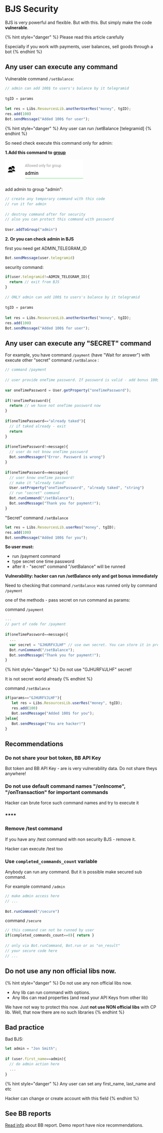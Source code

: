 # BJS Security

BJS is very powerful and flexible. But with this. But simply make the code **vulnerable**.

{% hint style="danger" %}
Please read this article carefully

Especially if you work with payments, user balances, sell goods through a bot
{% endhint %}

## Any user can execute any command

Vulnerable command `/setBalance`:

```javascript
// admin can add 100$ to users's balance by it telegramid

tgID = params

let res = Libs.ResourcesLib.anotherUserRes("money", tgID);
res.add(100)
Bot.sendMessage("Added 100$ for user");
```

{% hint style="danger" %}
Any user can run /setBalance \[telegramid\]
{% endhint %}

So need check execute this command only for admin:

**1.Add this command to** [**group**](https://help.bots.business/commands/groups)

![](../.gitbook/assets/image%20%2834%29.png)

add admin to group "admin": 

```javascript
// create any temporary command with this code
// run it for admin

// destroy command after for security
// also you can protect this command with password

User.addToGroup("admin")
```

**2. Or you can check admin in BJS**

first you need get ADMIN\_TELEGRAM\_ID

```javascript
Bot.sendMessage(user.telegramid)
```

security command:

```javascript
if(user.telegramid!=ADMIN_TELEGRAM_ID){
  return // exit from BJS
}

// ONLY admin can add 100$ to users's balance by it telegramid

tgID = params

let res = Libs.ResourcesLib.anotherUserRes("money", tgID);
res.add(100)
Bot.sendMessage("Added 100$ for user");
```



## Any user can execute any "SECRET" command

For example, you have command `/payment` \(have "Wait for answer"\) with execute other "secret" command `/setBalance` :

```javascript
// command /payment

// user provide oneTime password. If password is valid - add bonus 100$

var oneTimePassword = User.getProperty("oneTimePassword");

if(!oneTimePassword){
  return // we have not oneTime password now
}

if(oneTimePassword=="already taked"){
  // if taked already - exit
  return
}

if(oneTimePassword!=message){
  // user do not know oneTime password
  Bot.sendMessager("Error. Password is wrong")
}

if(oneTimePassword==message){
  // user know oneTime password!
  // make it "already taked"
  User.setProperty("oneTimePassword", "already taked", "string")
  // run "secret" command
  Bot.runCommand("/setBalance");
  Bot.sendMessage("Thank you for payment!");
}
```

"Secret" command `/setBalance`

```javascript
let res = Libs.ResourcesLib.userRes("money", tgID);
res.add(100)
Bot.sendMessage("Added 100$ for you");
```

**So user must:**

* run /payment command
* type secret one time password
* after it - "secret" command "/setBalance" will be runned

**Vulnerability: hacker can run /setBalance only and get bonus immediately**

Need to checking that command `/setBalance` was runned only by command `/payment`

one of the methods - pass secret on run command as params:

command `/payment`

```javascript
...
// part of code for /payment

if(oneTimePassword==message){
  ...
  var secret = "GJHURFVJLHF" // use own secret. You can store it in property
  Bot.runCommand("/setBalance");
  Bot.sendMessage("Thank you for payment!");
}
```

{% hint style="danger" %}
Do not use "GJHURFVJLHF" secret! 

It is not secret world already
{% endhint %}

command `/setBalance`

```javascript
if(params=="GJHURFVJLHF"){
   let res = Libs.ResourcesLib.userRes("money", tgID);
   res.add(100)
   Bot.sendMessage("Added 100$ for you");
}else{
   Bot.sendMessage("You are hacker!")
}
```



## Recommendations

### Do not share your bot token, BB API Key

Bot token and BB API Key - are is very vulnerability data. Do not share theys anywhere!



### Do not use default command names "/onIncome", "/onTransaction" for important commands

Hacker can brute force such command names and try to execute it

### \*\*\*\*

### **Remove /test command**

If you have any /test command with non security BJS - remove it.

Hacker can execute /test too



### Use `completed_commands_count` variable

Anybody can run any command. But it is possible make secured sub command.

For example command `/admin`

```javascript
// make admin access here
// ...

Bot.runCommand("/secure")
```

command `/secure`

```javascript
// this command can not be runned by user
if(completed_commands_count==0){ return }

// only via Bot.runCommand, Bot.run or as "on_result"
// your secure code here
// ...
```

## Do not use any non official libs now.

{% hint style="danger" %}
Do not use any non official libs now. 

* Any lib can run command with options.
* Any libs can read properties \(and read your API Keys from other lib\)

We have not way to protect this now. Just **not use NON official libs** with CP lib. Well, that now there are no such libraries
{% endhint %}

## Bad practice

Bad BJS:

```javascript
let admin = "Jon Smith";

if (user.first_name==admin){
  // do admin action here
  ...
}
```

{% hint style="danger" %}
Any user can set any first\_name, last\_name and etc 

Hacker can change or create account with this field
{% endhint %}



## See BB reports

[Read info](https://help.bots.business/bb-inspection) about BB report. Demo report have nice recommendations. 


